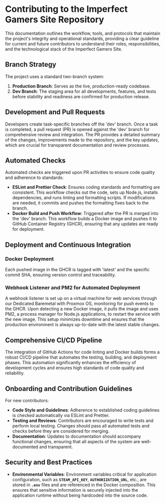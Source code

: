 # Contributing to the Imperfect Gamers Site Repository

This documentation outlines the workflow, tools, and protocols that maintain the
project's integrity and operational standards, providing a clear guideline for
current and future contributors to understand their roles, responsibilities, and
the technological stack of the Imperfect Gamers Site.

## Branch Strategy

The project uses a standard two-branch system:

1. **Production Branch**: Serves as the live, production-ready codebase.
2. **Dev Branch**: The staging area for all developments, features, and tests
   before stability and readiness are confirmed for production release.

## Development and Pull Requests

Developers create task-specific branches off the 'dev' branch. Once a task is
completed, a pull request (PR) is opened against the 'dev' branch for
comprehensive review and integration. The PR provides a detailed summary of the
changes, improvements made to the repository, and the key updates, which are
crucial for transparent documentation and review processes.

## Automated Checks

Automated checks are triggered upon PR activities to ensure code quality and
adherence to standards:

- **ESLint and Prettier Check**: Ensures coding standards and formatting are
  consistent. This workflow checks out the code, sets up Node.js, installs
  dependencies, and runs linting and formatting scripts. If modifications are
  needed, it commits and pushes the formatting fixes back to the branch.
- **Docker Build and Push Workflow**: Triggered after the PR is merged into the
  'dev' branch. This workflow builds a Docker image and pushes it to GitHub
  Container Registry (GHCR), ensuring that any updates are ready for deployment.

## Deployment and Continuous Integration

### Docker Deployment

Each pushed image in the GHCR is tagged with 'latest' and the specific commit
SHA, ensuring version control and traceability.

### Webhook Listener and PM2 for Automated Deployment

A webhook listener is set up on a virtual machine for web services through our
Dedicated Baremetal with Proxmox OS, monitoring for push events to the GHCR.
Upon detecting a new Docker image, it pulls the image and uses PM2, a process
manager for Node.js applications, to restart the service with the new image.
This setup minimizes downtime and ensures that the production environment is
always up-to-date with the latest stable changes.

## Comprehensive CI/CD Pipeline

The integration of GitHub Actions for code linting and Docker builds forms a
robust CI/CD pipeline that automates the testing, building, and deployment
phases. This automation significantly enhances the efficiency of development
cycles and ensures high standards of code quality and reliability.

## Onboarding and Contribution Guidelines

For new contributors:

- **Code Style and Guidelines**: Adherence to established coding guidelines is
  checked automatically via ESLint and Prettier.
- **Testing and Reviews**: Contributors are encouraged to write tests and
  perform local testing. Changes should pass all automated tests and checks
  before they are considered for merging.
- **Documentation**: Updates to documentation should accompany functional
  changes, ensuring that all aspects of the system are well-documented and
  transparent.

## Security and Best Practices

- **Environmental Variables**: Environment variables critical for application
  configuration, such as **`STEAM_API_KEY`**, **`AUTHORIZATION_URL`**, etc., are
  stored in **`.env`** files and are referenced in the Docker composition. This
  ensures that sensitive information is securely injected into the application
  runtime without being hardcoded into the source code.
